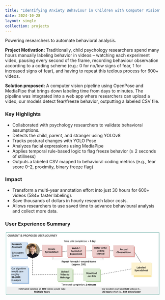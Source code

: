 ```yaml
---
title: "Identifying Anxiety Behaviour in Children with Computer Vision"
date: 2024-10-28
layout: single
collection: projects
---
```

Powering researchers to automate behavioral analysis.

**Project Motivation:** Traditionally, child psychology researchers spend many hours manually labeling behavior in videos – watching each experiment video, pausing every second of the frame, recording behaviour observation according to a coding scheme (e.g.: 0 for no/low signs of fear, 1 for increased signs of fear), and having to repeat this tedious process for 600+ videos. 

**Solution proposed:** A computer vision pipeline using OpenPose and MediaPipe that brings down labeling time from days to minutes. The pipeline was integrated into a web app where researchers can upload a video, our models detect fear/freeze behavior, outputting a labeled CSV file.

### Key Highlights
- Collaborated with psychology researchers to validate behavioral assumptions.
- Detects the child, parent, and stranger using YOLOv8
- Tracks postural changes with YOLO Pose
- Analyzes facial expressions using MediaPipe
- Applies temporal rule-based logic to flag freeze behavior (≥ 2 seconds of stillness)
- Outputs a labeled CSV mapped to behavioral coding metrics (e.g., fear score 0–2, proximity, binary freeze flag)

### Impact
- Transform a multi-year annotation effort into just 30 hours for 600+ videos (584× faster labeling).
- Save thousands of dollars in hourly research labor costs.
- Allows researchers to use saved time to advance behavioural analysis and collect more data.

### User Experience Summary
![User Journey](assets/images/user-journey.png)

